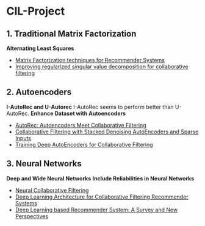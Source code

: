 # CIL-Project

## 1. Traditional Matrix Factorization
  **Alternating Least Squares**

  * [Matrix Factorization techniques for Recommender Systems](https://datajobs.com/data-science-repo/Recommender-Systems-[Netflix].pdf)
  * [Improving regularized singular value decomposition for collaborative filtering](https://www.cs.uic.edu/~liub/KDD-cup-2007/proceedings/Regular-Paterek.pdf)

## 2. Autoencoders
  **I-AutoRec and U-Autorec**
  I-AutoRec seems to perform better than U-AutoRec.
  **Enhance Dataset with Autoencoders**

  * [AutoRec: Autoencoders Meet Collaborative Filtering](http://users.cecs.anu.edu.au/~u5098633/papers/www15.pdf)
  * [Collaborative Filtering with Stacked Denoising AutoEncoders and Sparse Inputs](https://hal.inria.fr/hal-01256422v1/document)
  * [Training Deep AutoEncoders for Collaborative Filtering](https://arxiv.org/pdf/1708.01715.pdf)

## 3. Neural Networks
  **Deep and Wide Neural Networks**
  **Include Reliabilities in Neural Networks**

  * [Neural Collaborative Filtering](https://arxiv.org/pdf/1708.05031.pdf)
  * [Deep Learning Architecture for Collaborative Filtering Recommender Systems](https://www.researchgate.net/publication/340416554_Deep_Learning_Architecture_for_Collaborative_Filtering_Recommender_Systems)
  * [Deep Learning based Recommender System: A Survey and New Perspectives](https://arxiv.org/pdf/1707.07435.pdf)
